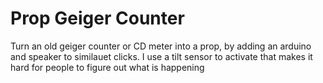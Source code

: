 # Prop Geiger Counter 
 Turn an old geiger counter or CD meter into a prop, by adding an arduino and speaker to similauet clicks.  I use a tilt sensor to activate that makes it hard for people to figure out what is happening

